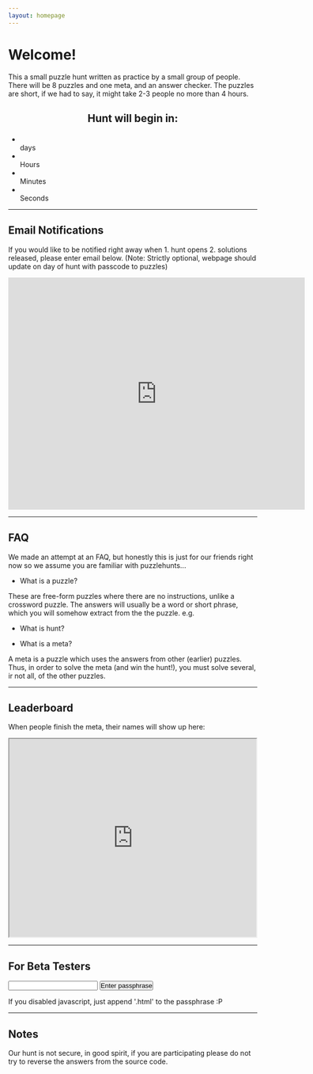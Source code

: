 ```yaml
---
layout: homepage 
---
```



<!-- Text can be **bold**, _italic_, or ~~strikethrough~~ -->


<!--- ![Octocat](https://github.githubassets.com/images/icons/emoji/octocat.png) -->





# Welcome!

This a small puzzle hunt written as practice by a small group of people. There
will be 8 puzzles and one meta, and an answer checker. The puzzles are short, if
we had to say, it might take 2-3 people no more than 4 hours.

<h2><p style="text-align: center;">Hunt will begin in:</p></h2>
<div class="countdown" id="countdown">
<ul>
<li><span id="days"></span><br>days</li>
<li><span id="hours"></span><br>Hours</li>
<li><span id="minutes"></span><br>Minutes</li>
<li><span id="seconds"></span><br>Seconds</li>
</ul>
</div>

---

## Email Notifications 

If you would like to be notified right away when 1. hunt opens 2. solutions
released, please enter email below. (Note: Strictly optional, webpage should
update on day of hunt with passcode to puzzles)

<iframe src="https://docs.google.com/forms/d/e/1FAIpQLSddbKOTJN2E_08dYiGlicGEMlBbXj4gFeyfdSeHHt9oPgk2MQ/viewform?embedded=true" width="600" height="469" frameborder="0" marginheight="0" marginwidth="0">Loading…</iframe>


---

## FAQ

We made an attempt at an FAQ, but honestly this is just for our friends right now so we
assume you are familiar with puzzlehunts...

- What is a puzzle?

These are free-form puzzles where there are no instructions, unlike a crossword
puzzle. The answers will usually be a word or short phrase, which you will
somehow extract from the the puzzle. e.g.


- What is hunt?

- What is a meta?

A meta is a puzzle which uses the answers from other (earlier) puzzles.
Thus, in order to solve the meta (and win the hunt!), you must solve several, ir
not all, of the other puzzles.

---

## Leaderboard

When people finish the meta, their names will show up here:

<iframe src="https://docs.google.com/spreadsheets/d/e/2PACX-1vTx5MtV4QKFO5hq7QppPUx2qEvJV29TNfVR80uxloN7fPoFcjyl3qHpCY8d5ZBkIgfYlHJFldXvXIKN/pubhtml?gid=1309153968&amp;single=true&amp;widget=true&amp;headers=false"  width="500" height="400"></iframe>


---

## For Beta Testers

<!--[Link to another page](./another-page.html). -->


<form id="form" onsubmit="return false;">
<input style="padding:0px" type="text" id="submitpass" size="20"/>
<input style="padding:0px" type="submit" value='Enter passphrase' onclick="makeURL();" />
</form>


<div id='divurl'></div>

<noscript>
If you disabled javascript, just append '.html' to the passphrase :P
</noscript>



---

## Notes

Our hunt is not secure, in good spirit, if you are participating please do not
try to reverse the answers from the source code.


<script>
    function makeURL() {
    console.log('hi');
    passphrase = document.getElementById("submitpass").value;
    divurl = document.getElementById('divurl');
    html = '<br><h3>If the passphrase is correct, this URL will work: <br><br>';
    html += '<a href="' + String(passphrase) + '.html">Link</a>';
    html += '<br><br>Otherwise you wil get a 404 error</h3>'; 
    divurl.innerHTML = html;

    }

</script>
